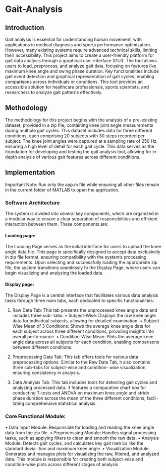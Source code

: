 # Gait-Analysis
## Introduction
Gait analysis is essential for understanding human movement, with applications in medical diagnosis
and sports performance optimization. However, many existing systems require advanced technical
skills, limiting their accessibility. This project aims to create a user-friendly platform for gait data
analysis through a graphical user interface (GUI). The tool allows users to load, preprocess, and
analyze gait data, focusing on features like maximum knee angle and swing phase duration. Key
functionalities include gait event detection and graphical representation of gait cycles, enabling
comparisons across individuals or conditions. This tool provides an accessible solution for healthcare
professionals, sports scientists, and researchers to analyze gait patterns effectively.
## Methodology
The methodology for this project begins with the analysis of a pre-existing dataset, provided in a
zip file, containing knee joint angle measurements during multiple gait cycles. This dataset includes
data for three different conditions, each comprising 20 subjects with 30 steps recorded per subject.
The knee joint angles were captured at a sampling rate of 250 Hz, ensuring a high level of detail for
each gait cycle. This data serves as the foundation for developing and testing the gait analysis tool,
allowing for in-depth analysis of various gait features across different conditions.
## Implementation
Important Note: Run only the app.m file while ensuring all other files remain in the
current folder of MATLAB to open the application.
### Software Architecture
The system is divided into several key components, which are organized in a modular way to ensure
a clear separation of responsibilities and efficient interaction between them. These components are:
#### Loading page:
The Loading Page serves as the initial interface for users to upload the knee angle data file. This
page is specifically designed to accept data exclusively in zip file format, ensuring compatibility
with the system’s processing requirements. Upon selecting and successfully loading the appropriate
zip file, the system transitions seamlessly to the Display Page, where users can begin visualizing and
analyzing the loaded data.
#### Display page:
The Display Page is a central interface that facilitates various data analysis tasks through three
main tabs, each dedicated to specific functionalities:
1. Raw Data Tab: This tab presents the unprocessed knee angle data and includes three sub-
tabs:
• Subject-Wise: Displays the raw knee angle data for individual subjects, allowing for
detailed examination.
• Subject-Wise Mean of 3 Conditions: Shows the average knee angle data for each
subject across three different conditions, providing insights into overall performance.
• Condition-Wise Mean: Plots the average knee angle data across all subjects for each
condition, enabling comparisons between different conditions.
2. Preprocessing Data Tab: This tab offers tools for various data preprocessing options.
Similar to the Raw Data Tab, it also contains three sub-tabs for subject-wise and condition-
wise visualization, ensuring consistency in analysis.

3. Data Analysis Tab: This tab includes tools for detecting gait cycles and analyzing processed
data. It features a comparative chart box for conducting T-tests and ANOVA on maximum
knee angle and stride phase duration across the mean of the three different conditions, facili-
tating comprehensive statistical analysis.
### Core Functional Module:
• Data Input Module: Responsible for loading and reading the knee angle data from the zip file.
• Preprocessing Module: Handles signal processing tasks, such as applying filters to clean and
smooth the raw data.
• Analysis Module: Detects gait cycles, and calculates key gait metrics like the standard devia-
tion and maximum knee angle.
• Visualization Module: Generates and manages plots for visualizing the raw, filtered, and
analyzed data. This module is responsible for creating both subject-wise and condition-wise
plots across different stages of analysis
